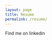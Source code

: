```yaml
---
layout: page
title: Resume
permalink: /resume/
---
```



Find me on linkedin

<script src="//platform.linkedin.com/in.js" type="text/javascript"></script>
<script type="IN/MemberProfile" data-id="https://www.linkedin.com/in/stuartphilp" data-format="inline" data-related="false"></script>
